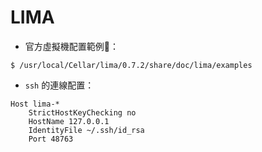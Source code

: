 # LIMA

- 官方虛擬機配置範例：

```console
$ /usr/local/Cellar/lima/0.7.2/share/doc/lima/examples
```

- `ssh` 的連線配置：

```console
Host lima-*
	StrictHostKeyChecking no
	HostName 127.0.0.1
	IdentityFile ~/.ssh/id_rsa
	Port 48763
```